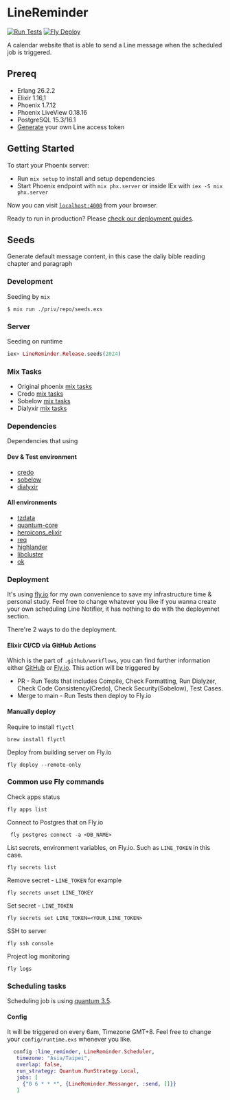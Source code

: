 # LineReminder
[![Run Tests](https://github.com/denielchiang/line_reminder/actions/workflows/elixir.yaml/badge.svg)](https://github.com/denielchiang/line_reminder/actions/workflows/elixir.yaml) [![Fly Deploy](https://github.com/denielchiang/line_reminder/actions/workflows/fly.yaml/badge.svg)](https://github.com/denielchiang/line_reminder/actions/workflows/fly.yaml)

A calendar website that is able to send a Line message when the scheduled job is triggered.

## Prereq

  - Erlang 26.2.2
  - Elixir 1.16,1
  - Phoenix 1.7.12
  - Phoenix LiveView 0.18.16
  - PostgreSQL 15.3/16.1
  - [Generate](https://notify-bot.line.me/my/) your own Line access token

## Getting Started

To start your Phoenix server:

  * Run `mix setup` to install and setup dependencies
  * Start Phoenix endpoint with `mix phx.server` or inside IEx with `iex -S mix phx.server`

Now you can visit [`localhost:4000`](http://localhost:4000) from your browser.

Ready to run in production? Please [check our deployment guides](https://hexdocs.pm/phoenix/deployment.html).

## Seeds

Generate default message content, in this case the daliy bible reading chapter and paragraph

### Development
Seeding by `mix`
```Shell
$ mix run ./priv/repo/seeds.exs
```
### Server
Seeding on runtime
```Elixir
iex> LineReminder.Release.seeds(2024)
```

### Mix Tasks
- Original phoenix [mix tasks](https://hexdocs.pm/phoenix/1.7.2/mix_tasks.html)
- Credo [mix tasks](https://hexdocs.pm/credo/mix_tasks.html)
- Sobelow [mix tasks](https://hexdocs.pm/sobelow/Mix.Tasks.Sobelow.html#module-command-line-options)
- Dialyxir [mix tasks](https://hexdocs.pm/dialyxir/readme.html#usage)

### Dependencies
Dependencies that using

#### Dev & Test environment
- [credo](https://github.com/rrrene/credo)
- [sobelow](https://github.com/nccgroup/sobelow)
- [dialyxir](https://github.com/jeremyjh/dialyxir)

#### All environments
- [tzdata](https://github.com/lau/tzdata)
- [quantum-core](https://github.com/quantum-elixir/quantum-core)
- [heroicons_elixir](https://github.com/mveytsman/heroicons_elixir)
- [req](https://github.com/wojtekmach/req)
- [highlander](https://hexdocs.pm/highlander/Highlander.html#content)
- [libcluster](https://github.com/bitwalker/libcluster)
- [ok](https://hexdocs.pm/ok/readme.html)
 
### Deployment
It's using [fly.io](https://fly.io) for my own convenience to save my infrastructure time & personal study. Feel free to change whatever you like if you wanna create your own scheduling Line Notifier, it has nothing to do with the deploymnet section.

There're 2 ways to do the deployment.

#### Elixir CI/CD via GitHub Actions
Which is the part of `.github/workflows`, you can find further information either [GitHub](https://github.com/features/actions) or [Fly.io](https://fly.io/docs/elixir/advanced-guides/github-actions-elixir-ci-cd/). 
This action will be triggered by
- PR - Run Tests that includes Compile, Check Formatting, Run Dialyzer, Check Code Consistency(Credo), Check Security(Sobelow), Test Cases.
- Merge to main - Run Tests then deploy to Fly.io

#### Manually deploy
Require to install `flyctl`
```Shell
brew install flyctl
```
Deploy from building server on Fly.io
```Shell
fly deploy --remote-only
```

### Common use Fly commands
Check apps status
```Shell
fly apps list
```
Connect to Postgres that on Fly.io
```Shell
 fly postgres connect -a <DB_NAME>
 ```
 List secrets, environment variables, on Fly.io. Such as `LINE_TOKEN` in this case.
 ```Shell
 fly secrets list
 ```
 Remove secret - `LINE_TOKEN` for example
 ```Shell
 fly secrets unset LINE_TOKEY
 ```
 Set secret - `LINE_TOKEN`
 ```Shell
 fly secrets set LINE_TOKEN=<YOUR_LINE_TOKEN>
 ```
 SSH to server
 ```Shell
 fly ssh console
 ```
 Project log monitoring
 ```Shell
 fly logs
 ```
 
 ### Scheduling tasks
 Scheduling job is using [quantum 3.5](https://hexdocs.pm/quantum/readme.html).
 
 #### Config
 It will be triggered on every 6am, Timezone GMT+8.
 Feel free to change your `config/runtime.exs` whenever you like.
 ```Elixir
   config :line_reminder, LineReminder.Scheduler,
    timezone: "Asia/Taipei",
    overlap: false,
    run_strategy: Quantum.RunStrategy.Local,
    jobs: [
      {"0 6 * * *", {LineReminder.Messanger, :send, []}}
    ]
```
